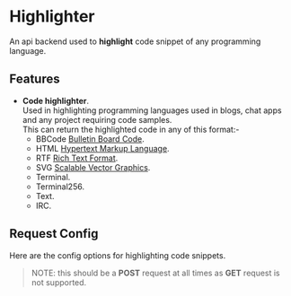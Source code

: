 # Highlighter

An api backend used to **highlight** code snippet of any programming language.

## Features

* **Code highlighter**.  
Used in highlighting programming languages used in blogs, chat apps and any project requiring code samples.  
This can return the highlighted code in any of this format:-  
    * BBCode [Bulletin Board Code](https://en.wikipedia.org/wiki/BBCode).
    * HTML [Hypertext Markup Language](https://www.w3schools.com/html/html_intro.asp).
    * RTF [Rich Text Format](https://en.wikipedia.org/wiki/Rich_Text_Format).
    * SVG [Scalable Vector Graphics](https://developer.mozilla.org/en-US/docs/Web/SVG).
    * Terminal.
    * Terminal256.
    * Text.
    * IRC.

## Request Config

Here are the config options for highlighting code snippets.  
>NOTE: this should be a **POST** request at all times as **GET** request is not supported.